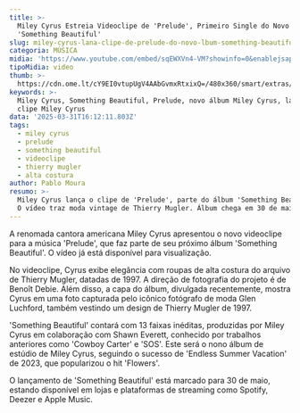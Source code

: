```yaml
---
title: >-
  Miley Cyrus Estreia Videoclipe de 'Prelude', Primeiro Single do Novo Álbum
  'Something Beautiful'
slug: miley-cyrus-lana-clipe-de-prelude-do-novo-lbum-something-beautiful-assista
categoria: MÚSICA
midia: 'https://www.youtube.com/embed/sqEWXVn4-VM?showinfo=0&enablejsapi=1'
tipoMidia: video
thumb: >-
  https://cdn.ome.lt/cY9EI0vtupUgV4AAbGvmxRtxixQ=/480x360/smart/extras/conteudos/omelete_THUMB_-_2025-03-31T125608.253.png
keywords: >-
  Miley Cyrus, Something Beautiful, Prelude, novo álbum Miley Cyrus, lançamento
  clipe Miley Cyrus
data: '2025-03-31T16:12:11.803Z'
tags:
  - miley cyrus
  - prelude
  - something beautiful
  - videoclipe
  - thierry mugler
  - alta costura
author: Pablo Moura
resumo: >-
  Miley Cyrus lança o clipe de 'Prelude', parte do álbum 'Something Beautiful'.
  O vídeo traz moda vintage de Thierry Mugler. Álbum chega em 30 de maio.
---
```


A renomada cantora americana Miley Cyrus apresentou o novo videoclipe para a música 'Prelude', que faz parte de seu próximo álbum 'Something Beautiful'. O vídeo já está disponível para visualização.

No videoclipe, Cyrus exibe elegância com roupas de alta costura do arquivo de Thierry Mugler, datadas de 1997. A direção de fotografia do projeto é de Benoît Debie. Além disso, a capa do álbum, divulgada recentemente, mostra Cyrus em uma foto capturada pelo icônico fotógrafo de moda Glen Luchford, também vestindo um design de Thierry Mugler de 1997.

'Something Beautiful' contará com 13 faixas inéditas, produzidas por Miley Cyrus em colaboração com Shawn Everett, conhecido por trabalhos anteriores como 'Cowboy Carter' e 'SOS'. Este será o nono álbum de estúdio de Miley Cyrus, seguindo o sucesso de 'Endless Summer Vacation' de 2023, que popularizou o hit 'Flowers'.

O lançamento de 'Something Beautiful' está marcado para 30 de maio, estando disponível em lojas e plataformas de streaming como Spotify, Deezer e Apple Music.
